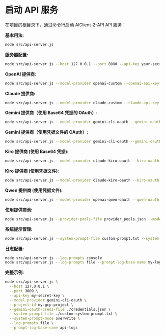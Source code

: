 # 启动 API 服务

在项目的根目录下，通过命令行启动 AIClient-2-API API 服务：

**基本用法:**
```bash
node src/api-server.js
```

**服务器配置:**
```bash
node src/api-server.js --host 127.0.0.1 --port 8080 --api-key your-secret-key
```

**OpenAI 提供商:**
```bash
node src/api-server.js --model-provider openai-custom --openai-api-key sk-xxx --openai-base-url https://api.openai.com/v1
```

**Claude 提供商:**
```bash
node src/api-server.js --model-provider claude-custom --claude-api-key sk-ant-xxx --claude-base-url https://api.anthropic.com
```

**Gemini 提供商（使用 Base64 凭据的 OAuth）:**
```bash
node src/api-server.js --model-provider gemini-cli-oauth --gemini-oauth-creds-base64 eyJ0eXBlIjoi... --project-id your-project-id
```

**Gemini 提供商（使用凭据文件的 OAuth）:**
```bash
node src/api-server.js --model-provider gemini-cli-oauth --gemini-oauth-creds-file /path/to/credentials.json --project-id your-project-id
```

**Kiro 提供商 (使用 Base64 凭据):**
```bash
node src/api-server.js --model-provider claude-kiro-oauth --kiro-oauth-creds-base64 eyJ0eXBlIjoi...
```

**Kiro 提供商 (使用凭据文件):**
```bash
node src/api-server.js --model-provider claude-kiro-oauth --kiro-oauth-creds-file /path/to/kiro_credentials.json
```
**Qwen 提供商 (使用凭据文件):**
```bash
node src/api-server.js --model-provider openai-qwen-oauth --qwen-oauth-creds-file /path/to/qwen_credentials.json
```

**使用提供商池:**
```bash
node src/api-server.js --provider-pools-file provider_pools.json --model-provider openai-custom
```

**系统提示管理:**
```bash
node src/api-server.js --system-prompt-file custom-prompt.txt --system-prompt-mode append
```

**日志配置:**
```bash
node src/api-server.js --log-prompts console
node src/api-server.js --log-prompts file --prompt-log-base-name my-logs
```

**完整示例:**
```bash
node src/api-server.js \
  --host 127.0.0.1 \
  --port 3000 \
  --api-key my-secret-key \
  --model-provider gemini-cli-oauth \
  --project-id my-gcp-project \
  --gemini-oauth-creds-file ./credentials.json \
  --system-prompt-file ./custom-system-prompt.txt \
  --system-prompt-mode overwrite \
  --log-prompts file \
  --prompt-log-base-name api-logs